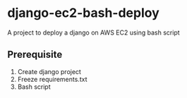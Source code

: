 # django-ec2-bash-deploy
A project to deploy a django on AWS EC2 using bash script

## Prerequisite

1. Create django project
2. Freeze requirements.txt 
3. Bash script